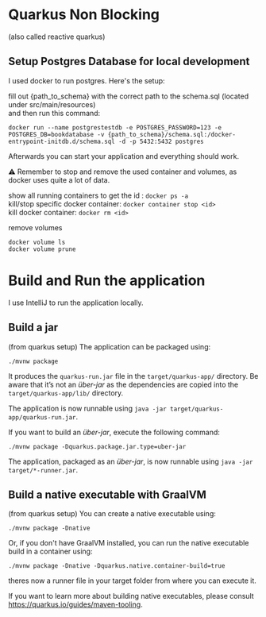 # Quarkus Non Blocking
(also called reactive quarkus)

## Setup Postgres Database for local development

I used docker to run postgres. Here's the setup:

fill out {path_to_schema} with the correct path to the schema.sql (located under src/main/resources)  
and then run this command:

```
docker run --name postgrestestdb -e POSTGRES_PASSWORD=123 -e POSTGRES_DB=bookdatabase -v {path_to_schema}/schema.sql:/docker-entrypoint-initdb.d/schema.sql -d -p 5432:5432 postgres
```

Afterwards you can start your application and everything should work. 

:warning: Remember to stop and remove the used container and volumes, as docker uses quite a lot of data.

show all running containers to get the id : `docker ps -a`  
kill/stop specific docker container: `docker container stop <id>`   
kill docker container: `docker rm <id>`

remove volumes
```
docker volume ls
docker volume prune
```

# Build and Run the application

I use IntelliJ to run the application locally. 

## Build a jar

(from quarkus setup)
The application can be packaged using:

```shell script
./mvnw package
```

It produces the `quarkus-run.jar` file in the `target/quarkus-app/` directory.
Be aware that it’s not an _über-jar_ as the dependencies are copied into the `target/quarkus-app/lib/` directory.

The application is now runnable using `java -jar target/quarkus-app/quarkus-run.jar`.

If you want to build an _über-jar_, execute the following command:

```shell script
./mvnw package -Dquarkus.package.jar.type=uber-jar
```

The application, packaged as an _über-jar_, is now runnable using `java -jar target/*-runner.jar`.

## Build a native executable with GraalVM

(from quarkus setup)
You can create a native executable using:

```shell script
./mvnw package -Dnative
```

Or, if you don't have GraalVM installed, you can run the native executable build in a container using:

```shell script
./mvnw package -Dnative -Dquarkus.native.container-build=true
```

theres now a runner file in your target folder from where you can execute it. 

If you want to learn more about building native executables, please consult <https://quarkus.io/guides/maven-tooling>.


